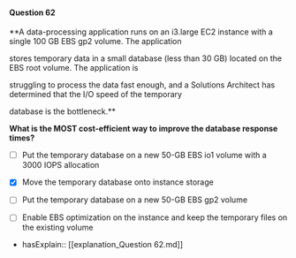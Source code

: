 #### Question  62


**A data-processing application runs on an i3.large EC2 instance with a single 100 GB EBS gp2 volume. The application

stores temporary data in a small database (less than 30 GB) located on the EBS root volume. The application is

struggling to process the data fast enough, and a Solutions Architect has determined that the I/O speed of the temporary

database is the bottleneck.**


**What is the MOST cost-efficient way to improve the database response times?**


- [ ] Put the temporary database on a new 50-GB EBS io1 volume with a 3000 IOPS allocation


- [x] Move the temporary database onto instance storage


- [ ] Put the temporary database on a new 50-GB EBS gp2 volume


- [ ] Enable EBS optimization on the instance and keep the temporary files on the existing volume



- hasExplain:: [[explanation_Question  62.md]]